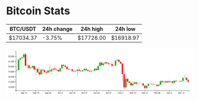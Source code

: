# Bitcoin Stats

BTC/USDT|24h change|24h high|24h low|
|---|---|---|---|
|$17034.37|-3.75%|$17726.00|$16918.97|

<img src="./chart.svg">
